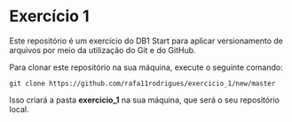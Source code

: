 # Exercício 1
Este repositório é um exercício do DB1 Start para aplicar versionamento de arquivos por meio da utilização do Git e do GitHub.

Para clonar este repositório na sua máquina, execute o seguinte comando:

`git clone https://github.com/rafa11rodrigues/exercicio_1/new/master`

Isso criará a pasta **exercicio_1** na sua máquina, que será o seu repositório local.

